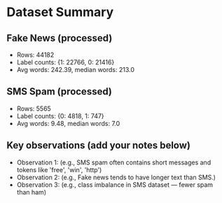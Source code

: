 # Dataset Summary
## Fake News (processed)
- Rows: 44182
- Label counts: {1: 22766, 0: 21416}
- Avg words: 242.39, median words: 213.0

## SMS Spam (processed)
- Rows: 5565
- Label counts: {0: 4818, 1: 747}
- Avg words: 9.48, median words: 7.0

## Key observations (add your notes below)
- Observation 1: (e.g., SMS spam often contains short messages and tokens like 'free', 'win', 'http')
- Observation 2: (e.g., Fake news tends to have longer text than SMS.)
- Observation 3: (e.g., class imbalance in SMS dataset — fewer spam than ham)
